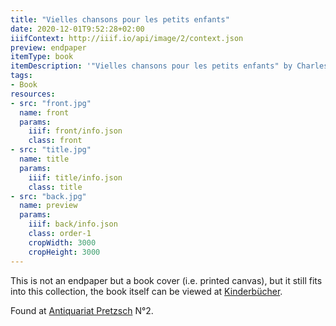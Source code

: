 ```yaml
---
title: "Vielles chansons pour les petits enfants"
date: 2020-12-01T9:52:28+02:00
iiifContext: http://iiif.io/api/image/2/context.json
preview: endpaper
itemType: book
itemDescription: '"Vielles chansons pour les petits enfants" by Charles-Marie Widor and Louis Maurice Boutet de Monvel, published around 1884 by E. Plon, Nourrit et Cie., Paris. <a class="worldcat" href="http://www.worldcat.org/oclc/971014633">&nbsp;</a>'
tags:
- Book
resources:
- src: "front.jpg"
  name: front
  params:
    iiif: front/info.json
    class: front
- src: "title.jpg"
  name: title
  params:
    iiif: title/info.json
    class: title
- src: "back.jpg"
  name: preview
  params:
    iiif: back/info.json
    class: order-1
    cropWidth: 3000
    cropHeight: 3000
---
```


This is not an endpaper but a book cover (i.e. printed canvas), but it still fits into this collection,<!--more--> the book itself can be viewed at [Kinderbücher](https://xn--kinderbcher-zhb.projektemacher.org/post/vieilles-chansons-et-rondes).

Found at [Antiquariat Pretzsch](https://antiquariat-pretzsch.de/) N°2.
